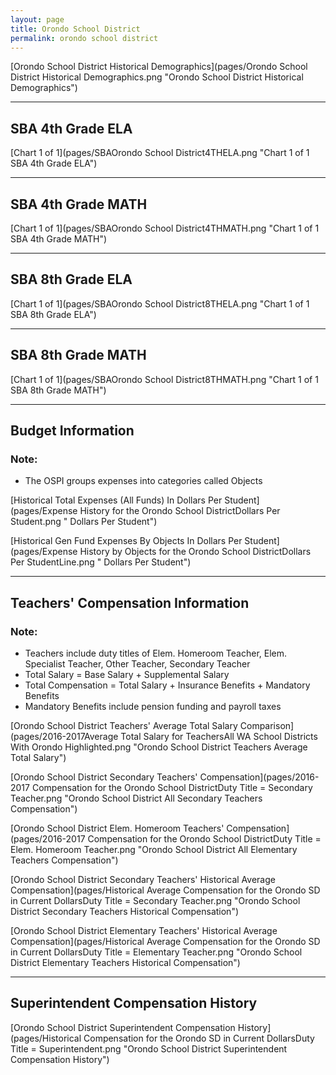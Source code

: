 ```yaml
---
layout: page
title: Orondo School District
permalink: orondo school district
---
```



[Orondo School District Historical Demographics](pages/Orondo School District Historical Demographics.png "Orondo School District Historical Demographics")

___

## SBA 4th Grade ELA

[Chart 1 of 1](pages/SBAOrondo School District4THELA.png "Chart 1 of 1 SBA 4th Grade ELA")


___

## SBA 4th Grade MATH

[Chart 1 of 1](pages/SBAOrondo School District4THMATH.png "Chart 1 of 1 SBA 4th Grade MATH")


___

## SBA 8th Grade ELA

[Chart 1 of 1](pages/SBAOrondo School District8THELA.png "Chart 1 of 1 SBA 8th Grade ELA")


___

## SBA 8th Grade MATH

[Chart 1 of 1](pages/SBAOrondo School District8THMATH.png "Chart 1 of 1 SBA 8th Grade MATH")


___

## Budget Information
### Note:
- The OSPI groups expenses into categories called Objects

[Historical Total Expenses (All Funds) In Dollars Per Student](pages/Expense History for the Orondo School DistrictDollars Per Student.png " Dollars Per Student")

[Historical Gen Fund Expenses By Objects In Dollars Per Student](pages/Expense History by Objects for the Orondo School DistrictDollars Per StudentLine.png " Dollars Per Student")


___

## Teachers' Compensation Information
### Note:
- Teachers include duty titles of Elem. Homeroom Teacher, Elem. Specialist Teacher, Other Teacher, Secondary Teacher
- Total Salary = Base Salary + Supplemental Salary
- Total Compensation = Total Salary + Insurance Benefits + Mandatory Benefits
- Mandatory Benefits include pension funding and payroll taxes

[Orondo School District Teachers' Average Total Salary Comparison](pages/2016-2017Average Total Salary for TeachersAll WA School Districts With Orondo Highlighted.png "Orondo School District Teachers Average Total Salary")

[Orondo School District Secondary Teachers' Compensation](pages/2016-2017 Compensation for the Orondo School DistrictDuty Title = Secondary Teacher.png "Orondo School District All Secondary Teachers Compensation")

[Orondo School District Elem. Homeroom Teachers' Compensation](pages/2016-2017 Compensation for the Orondo School DistrictDuty Title = Elem. Homeroom Teacher.png "Orondo School District All Elementary Teachers Compensation")

[Orondo School District Secondary Teachers' Historical Average Compensation](pages/Historical Average Compensation for the Orondo SD in Current DollarsDuty Title = Secondary Teacher.png "Orondo School District Secondary Teachers Historical Compensation")

[Orondo School District Elementary Teachers' Historical Average Compensation](pages/Historical Average Compensation for the Orondo SD in Current DollarsDuty Title = Elementary Teacher.png "Orondo School District Elementary Teachers Historical Compensation")


___

## Superintendent Compensation History

[Orondo School District Superintendent Compensation History](pages/Historical Compensation for the Orondo SD in Current DollarsDuty Title = Superintendent.png "Orondo School District Superintendent Compensation History")

